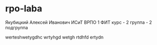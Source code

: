 # rpo-laba

Якубицкий
Алексей
Иванович
ИСиТ
ВРПО
1 ФИТ курс - 2 группа - 2 подгруппа

werteshwetygdhc
wrtyhgd
wetgh
rtdhfd
ertydn